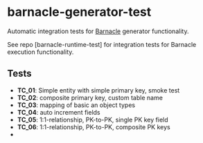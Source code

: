 # barnacle-generator-test

Automatic integration tests for [Barnacle](https://github.com/arthurpicht/Barnacle) generator functionality.

See repo [barnacle-runtime-test] for integration tests for Barnacle execution functionality.

## Tests

* **TC_01**: Simple entity with simple primary key, smoke test
* **TC_02**: composite primary key, custom table name
* **TC_03**: mapping of basic an object types
* **TC_04**: auto increment fields
* **TC_05**: 1:1-relationship, PK-to-PK, single PK key field
* **TC_06**: 1:1-relationship, PK-to-PK, composite PK keys
* 